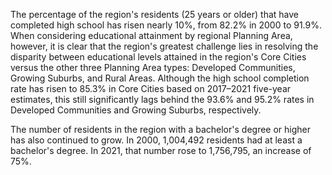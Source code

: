 The percentage of the region's residents (25 years or older) that have completed high school has risen nearly 10%, from 82.2% in 2000 to 91.9%. When considering educational attainment by regional Planning Area, however, it is clear that the region's greatest challenge lies in resolving the disparity between educational levels attained in the region's Core Cities versus the other three Planning Area types: Developed Communities, Growing Suburbs, and Rural Areas. Although the high school completion rate has risen to 85.3% in Core Cities based on 2017–2021 five-year estimates, this still significantly lags behind the 93.6% and 95.2% rates in Developed Communities and Growing Suburbs, respectively.

The number of residents in the region with a bachelor's degree or higher has also continued to grow. In 2000, 1,004,492 residents had at least a bachelor's degree. In 2021, that number rose to 1,756,795, an increase of 75%.